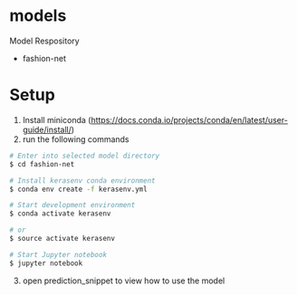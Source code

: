 # models
Model Respository
- fashion-net

# Setup
1. Install miniconda (https://docs.conda.io/projects/conda/en/latest/user-guide/install/)
2. run the following commands
```bash
# Enter into selected model directory
$ cd fashion-net

# Install kerasenv conda environment
$ conda env create -f kerasenv.yml

# Start development environment
$ conda activate kerasenv

# or
$ source activate kerasenv

# Start Jupyter notebook
$ jupyter notebook
```
3. open prediction_snippet to view how to use the model
